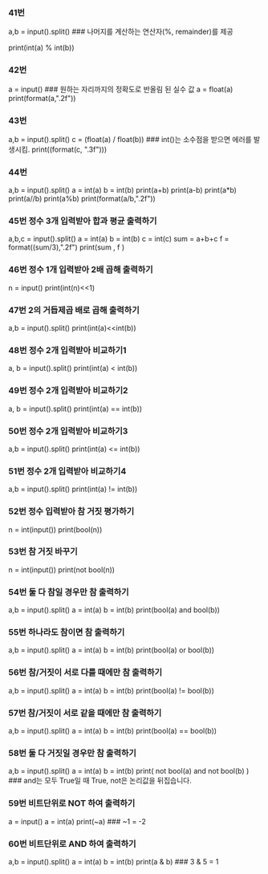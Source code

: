 ### 41번
a,b = input().split()  ### 나머지를 계산하는 연산자(%, remainder)를 제공

print(int(a) % int(b))

### 42번
a = input()    ###  원하는 자리까지의 정확도로 반올림 된 실수 값
a = float(a)
print(format(a,".2f")) 

### 43번
a,b = input().split()
c = (float(a) / float(b)) ### int()는 소수점을 받으면 에러를 발생시킴. 
print((format(c, ".3f")))


### 44번
a,b = input().split()
a = int(a)
b = int(b)
print(a+b)
print(a-b)
print(a*b)
print(a//b)
print(a%b)
print(format(a/b,".2f"))

### 45번 정수 3개 입력받아 합과 평균 출력하기
a,b,c = input().split()
a = int(a)
b = int(b)
c = int(c)
sum = a+b+c
f = format((sum/3),".2f")
print(sum , f )

### 46번 정수 1개 입력받아 2배 곱해 출력하기
n = input()
print(int(n)<<1)

### 47번 2의 거듭제곱 배로 곱해 출력하기
a,b = input().split()
print(int(a)<<int(b))

### 48번 정수 2개 입력받아 비교하기1
a, b = input().split()
print(int(a) < int(b))

### 49번 정수 2개 입력받아 비교하기2
a, b = input().split()
print(int(a) == int(b))

### 50번 정수 2개 입력받아 비교하기3
a,b = input().split()
print(int(a) <= int(b))

### 51번 정수 2개 입력받아 비교하기4
a,b = input().split()
print(int(a) != int(b))

### 52번 정수 입력받아 참 거짓 평가하기
n = int(input())
print(bool(n))

### 53번 참 거짓 바꾸기
n = int(input())
print(not bool(n))

### 54번 둘 다 참일 경우만 참 출력하기
a,b = input().split()
a = int(a)
b = int(b)
print(bool(a) and bool(b))
### 55번 하나라도 참이면 참 출력하기
a,b = input().split()
a = int(a)
b = int(b)
print(bool(a) or bool(b))

### 56번 참/거짓이 서로 다를 때에만 참 출력하기
a,b = input().split()
a = int(a)
b = int(b)
print(bool(a) != bool(b))

### 57번 참/거짓이 서로 같을 때에만 참 출력하기
a,b = input().split()
a = int(a)
b = int(b)
print(bool(a) == bool(b))

### 58번 둘 다 거짓일 경우만 참 출력하기
a,b = input().split()
a = int(a)
b = int(b)
print( not bool(a) and not bool(b) ) ### and는 모두 True일 때 True, not은 논리값을 뒤집습니다.

### 59번 비트단위로 NOT 하여 출력하기
a = input()
a = int(a) 
print(~a) ### ~1 = -2

### 60번 비트단위로 AND 하여 출력하기
a,b = input().split()
a = int(a)
b = int(b)
print(a & b) ### 3 & 5 = 1 